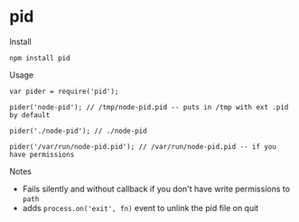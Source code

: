pid
===

Install

    npm install pid

Usage

    var pider = require('pid');

    pider('node-pid'); // /tmp/node-pid.pid -- puts in /tmp with ext .pid by default

    pider('./node-pid'); // ./node-pid

    pider('/var/run/node-pid.pid'); // /var/run/node-pid.pid -- if you have permissions

Notes

  * Fails silently and without callback if you don't have write permissions to `path`
  * adds `process.on('exit', fn)` event to unlink the pid file on quit
